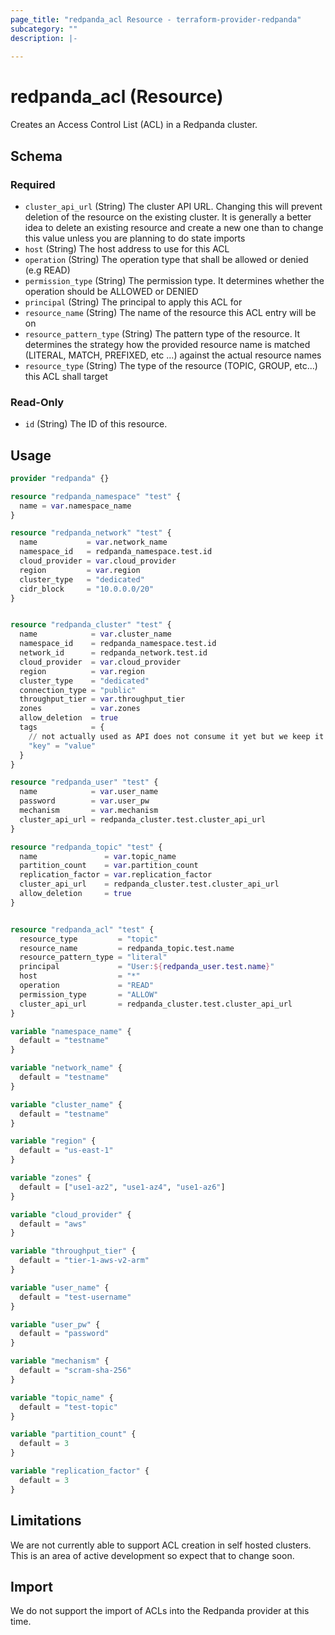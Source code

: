```yaml
---
page_title: "redpanda_acl Resource - terraform-provider-redpanda"
subcategory: ""
description: |-
  
---
```


# redpanda_acl (Resource)



Creates an Access Control List (ACL) in a Redpanda cluster.

<!-- schema generated by tfplugindocs -->
## Schema

### Required

- `cluster_api_url` (String) The cluster API URL. Changing this will prevent deletion of the resource on the existing cluster. It is generally a better idea to delete an existing resource and create a new one than to change this value unless you are planning to do state imports
- `host` (String) The host address to use for this ACL
- `operation` (String) The operation type that shall be allowed or denied (e.g READ)
- `permission_type` (String) The permission type. It determines whether the operation should be ALLOWED or DENIED
- `principal` (String) The principal to apply this ACL for
- `resource_name` (String) The name of the resource this ACL entry will be on
- `resource_pattern_type` (String) The pattern type of the resource. It determines the strategy how the provided resource name is matched (LITERAL, MATCH, PREFIXED, etc ...) against the actual resource names
- `resource_type` (String) The type of the resource (TOPIC, GROUP, etc...) this ACL shall target

### Read-Only

- `id` (String) The ID of this resource.

## Usage

```terraform
provider "redpanda" {}

resource "redpanda_namespace" "test" {
  name = var.namespace_name
}

resource "redpanda_network" "test" {
  name           = var.network_name
  namespace_id   = redpanda_namespace.test.id
  cloud_provider = var.cloud_provider
  region         = var.region
  cluster_type   = "dedicated"
  cidr_block     = "10.0.0.0/20"
}


resource "redpanda_cluster" "test" {
  name            = var.cluster_name
  namespace_id    = redpanda_namespace.test.id
  network_id      = redpanda_network.test.id
  cloud_provider  = var.cloud_provider
  region          = var.region
  cluster_type    = "dedicated"
  connection_type = "public"
  throughput_tier = var.throughput_tier
  zones           = var.zones
  allow_deletion  = true
  tags            = {
    // not actually used as API does not consume it yet but we keep it in state for when it does
    "key" = "value"
  }
}

resource "redpanda_user" "test" {
  name            = var.user_name
  password        = var.user_pw
  mechanism       = var.mechanism
  cluster_api_url = redpanda_cluster.test.cluster_api_url
}

resource "redpanda_topic" "test" {
  name               = var.topic_name
  partition_count    = var.partition_count
  replication_factor = var.replication_factor
  cluster_api_url    = redpanda_cluster.test.cluster_api_url
  allow_deletion     = true
}


resource "redpanda_acl" "test" {
  resource_type         = "topic"
  resource_name         = redpanda_topic.test.name
  resource_pattern_type = "literal"
  principal             = "User:${redpanda_user.test.name}"
  host                  = "*"
  operation             = "READ"
  permission_type       = "ALLOW"
  cluster_api_url       = redpanda_cluster.test.cluster_api_url
}

variable "namespace_name" {
  default = "testname"
}

variable "network_name" {
  default = "testname"
}

variable "cluster_name" {
  default = "testname"
}

variable "region" {
  default = "us-east-1"
}

variable "zones" {
  default = ["use1-az2", "use1-az4", "use1-az6"]
}

variable "cloud_provider" {
  default = "aws"
}

variable "throughput_tier" {
  default = "tier-1-aws-v2-arm"
}

variable "user_name" {
  default = "test-username"
}

variable "user_pw" {
  default = "password"
}

variable "mechanism" {
  default = "scram-sha-256"
}

variable "topic_name" {
  default = "test-topic"
}

variable "partition_count" {
  default = 3
}

variable "replication_factor" {
  default = 3
}
```

## Limitations

We are not currently able to support ACL creation in self hosted clusters. This is an area of active development so expect that to change soon.

## Import

We do not support the import of ACLs into the Redpanda provider at this time.